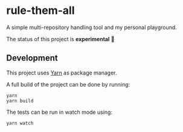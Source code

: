 # rule-them-all

A simple multi-repository handling tool and my personal playground.

The status of this project is __experimental__ 👻

## Development

This project uses [Yarn](https://yarnpkg.com) as package manager.

A full build of the project can be done by running:

    yarn
    yarn build

The tests can be run in watch mode using:

    yarn watch
